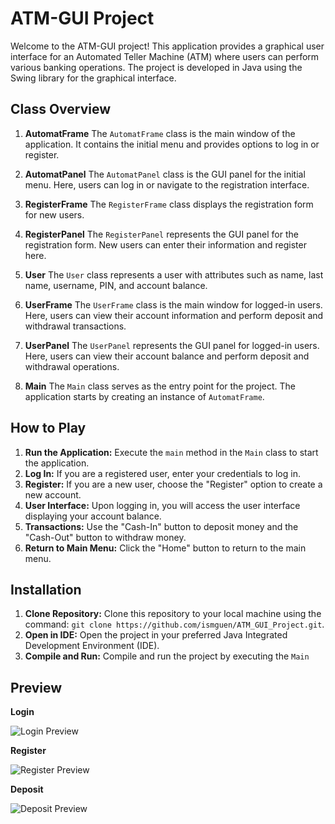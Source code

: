 # ATM-GUI Project

Welcome to the ATM-GUI project! This application provides a graphical user interface for an Automated Teller Machine (ATM) where users can perform various banking operations. The project is developed in Java using the Swing library for the graphical interface.

## Class Overview

1. **AutomatFrame**
   The `AutomatFrame` class is the main window of the application. It contains the initial menu and provides options to log in or register.

2. **AutomatPanel**
   The `AutomatPanel` class is the GUI panel for the initial menu. Here, users can log in or navigate to the registration interface.

3. **RegisterFrame**
   The `RegisterFrame` class displays the registration form for new users.

4. **RegisterPanel**
   The `RegisterPanel` represents the GUI panel for the registration form. New users can enter their information and register here.

5. **User**
   The `User` class represents a user with attributes such as name, last name, username, PIN, and account balance.

6. **UserFrame**
   The `UserFrame` class is the main window for logged-in users. Here, users can view their account information and perform deposit and withdrawal transactions.

7. **UserPanel**
   The `UserPanel` represents the GUI panel for logged-in users. Here, users can view their account balance and perform deposit and withdrawal operations.

8. **Main**
   The `Main` class serves as the entry point for the project. The application starts by creating an instance of `AutomatFrame`.

## How to Play

1. **Run the Application:** Execute the `main` method in the `Main` class to start the application.
2. **Log In:** If you are a registered user, enter your credentials to log in.
3. **Register:** If you are a new user, choose the "Register" option to create a new account.
4. **User Interface:** Upon logging in, you will access the user interface displaying your account balance.
5. **Transactions:** Use the "Cash-In" button to deposit money and the "Cash-Out" button to withdraw money.
6. **Return to Main Menu:** Click the "Home" button to return to the main menu.

## Installation

1. **Clone Repository:** Clone this repository to your local machine using the command: `git clone https://github.com/ismguen/ATM_GUI_Project.git`.
2. **Open in IDE:** Open the project in your preferred Java Integrated Development Environment (IDE).
3. **Compile and Run:** Compile and run the project by executing the `Main`

## Preview

**Login**


![Login Preview](https://github.com/ismguen/ATM_GUI_Project/assets/130120780/a93f92cc-2da0-419a-bb01-dec8de42e097.png)

**Register**



![Register Preview](https://github.com/ismguen/ATM_GUI_Project/assets/130120780/da6e19d8-c196-4326-9177-9960c3aa34d7.png)

**Deposit**


![Deposit Preview](https://github.com/ismguen/ATM_GUI_Project/assets/130120780/dcbd6f66-385b-4aeb-8ff9-249b4f62e9af.png)



